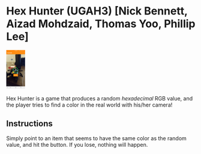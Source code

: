 # Hex Hunter (UGAH3) [Nick Bennett, Aizad Mohdzaid, Thomas Yoo, Phillip Lee]
<img src="Screenshot_20180211-040638.png" alt="Drawing" style="width: 50px;"/>


Hex Hunter is a game that produces a random *hexadecimal* RGB value, and the player tries to find a color in the real world with his/her camera! 

## Instructions
Simply point to an item that seems to have the same color as the random value, and hit the button. If you lose, nothing will happen.
